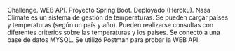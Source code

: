 Challenge. WEB API. Proyecto Spring Boot. Deployado (Heroku). Nasa Climate es un sistema de gestión de temperaturas. Se pueden cargar países y temperaturas (según un país y año). Pueden realizarse consultas con diferentes criterios sobre las temperaturas y los países. Se conectó a una base de datos MYSQL. Se utilizó Postman para probar la WEB API. 
